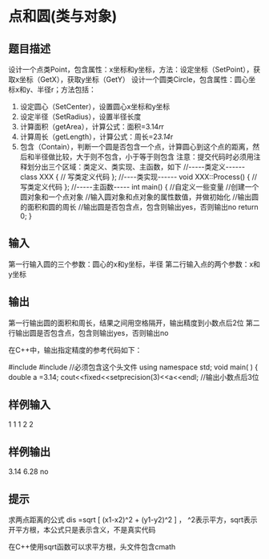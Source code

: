  # 点和圆(类与对象) ## 题目描述 设计一个点类Point，包含属性：x坐标和y坐标，方法：设定坐标（SetPoint），获取x坐标（GetX），获取y坐标（GetY） 设计一个圆类Circle，包含属性：圆心坐标x和y、半径r；方法包括： 1. 设定圆心（SetCenter），设置圆心x坐标和y坐标 2. 设定半径（SetRadius），设置半径长度 3. 计算面积（getArea），计算公式：面积=3.14*r*r 4. 计算周长（getLength），计算公式：周长=2*3.14*r 5. 包含（Contain），判断一个圆是否包含一个点，计算圆心到这个点的距离，然后和半径做比较，大于则不包含，小于等于则包含 注意：提交代码时必须用注释划分出三个区域：类定义、类实现、主函数，如下 //-----类定义------ class XXX {  // 写类定义代码 }; //----类实现------ void XXX::Process() { // 写类定义代码 }; //-----主函数----- int main() { //自定义一些变量 //创建一个圆对象和一个点对象 //输入圆对象和点对象的属性数值，并做初始化 //输出圆的面积和圆的周长 //输出圆是否包含点，包含则输出yes，否则输出no return 0; } ## 输入 第一行输入圆的三个参数：圆心的x和y坐标，半径 第二行输入点的两个参数：x和y坐标 ## 输出 第一行输出圆的面积和周长，结果之间用空格隔开，输出精度到小数点后2位 第二行输出圆是否包含点，包含则输出yes，否则输出no  在C++中，输出指定精度的参考代码如下：  #include <iostream> #include <iomanip> //必须包含这个头文件 using namespace std; void main( ) { double a =3.14; cout<<fixed<<setprecision(3)<<a<<endl;  //输出小数点后3位  ## 样例输入 1 1 1 2 2 ## 样例输出 3.14 6.28 no ## 提示  求两点距离的公式 dis =sqrt [ (x1-x2)^2  + (y1-y2)^2 ] ， ^2表示平方，sqrt表示开平方根，本公式只是表示含义，不是真实代码  在C++使用sqrt函数可以求平方根，头文件包含cmath 